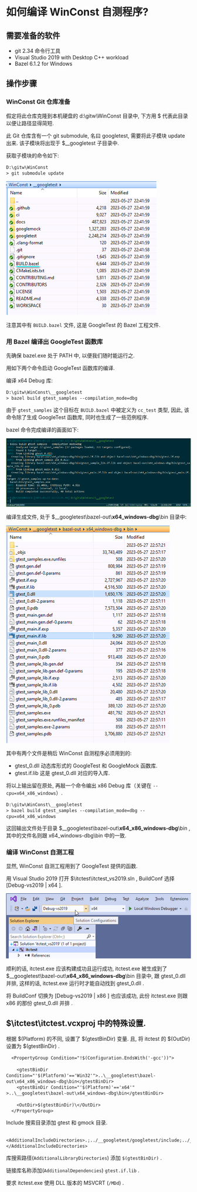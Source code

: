 # 如何编译 WinConst 自测程序?

## 需要准备的软件

- git 2.34 命令行工具
- Visual Studio 2019 with Desktop C++ workload
- Bazel 6.1.2 for Windows

## 操作步骤


### WinConst Git 仓库准备

假定将此仓库克隆到本机硬盘的 d:\gitw\WinConst 目录中, 下方用 $ 代表此目录以便让路径显得简短.

此 Git 仓库含有一个 git submodule, 名曰 googletest, 需要将此子模块 update 出来. 该子模块将出现于 $\__googletest 子目录中.

获取子模块的命令如下:

```
D:\gitw\WinConst
> git submodule update
```

![GoogleTest submodule directory content](doc/googletest-submodule.png)

注意其中有 `BUILD.bazel` 文件, 这是 GoogleTest 的 Bazel 工程文件.


### 用 Bazel 编译出 GoogleTest 函数库

先确保 bazel.exe 处于 PATH 中, 以便我们随时能运行之.

用如下两个命令启动 GoogleTest 函数库的编译.

编译 x64 Debug 库:

```
D:\gitw\WinConst\__googletest
> bazel build gtest_samples --compilation_mode=dbg
```

由于 `gtest_samples` 这个目标在 `BUILD.bazel` 中被定义为 `cc_test` 类型, 因此, 该命令除了生成 GoogleTest 函数库, 同时也生成了一些范例程序.

bazel 命令完成编译的画面如下:

![bazel build gtest_samples - done ](doc/gtest-dll-build-done.png)

编译生成文件, 处于 $\__googletest\bazel-out\\**x64_windows-dbg**\bin 目录中:

![gtest output bin directory](doc/gtest-output-dir-x64.png)

其中有两个文件是稍后 WinConst 自测程序必须用到的:

- gtest_0.dll 动态库形式的 GoogleTest 和 GoogleMock 函数库.
- gtest.if.lib 这是 gtest_0.dll 对应的导入库. 

将以上输出留在原处, 再敲一个命令编出 x86 Debug 库（关键在 `--cpu=x64_x86_windows`）.

```
D:\gitw\WinConst\__googletest
> bazel build gtest_samples --compilation_mode=dbg --cpu=x64_x86_windows
```

这回输出文件处于目录 $\__googletest\bazel-out\\**x64_x86_windows-dbg**\bin , 其中的文件名则跟 x64_windows-dbg\bin 中的一致.


### 编译 WinConst 自测工程

显然, WinConst 自测工程用到了 GoogleTest 提供的函数.

用 Visual Studio 2019 打开 $\itctest\itctest_vs2019.sln , BuildConf 选择 [Debug-vs2019 | x64 ].

![VS2019 BuildConf for WinConst](doc/vs2019-BuildConf.png)

顺利的话, itctest.exe 应该构建成功且运行成功, itctest.exe 被生成到了 $\__googletest\bazel-out\\**x64_x86_windows-dbg**\bin 目录中, 跟 gtest_0.dll 并排, 这样的话, itctest.exe 运行时才能自动找到 gtest_0.dll .

将 BuildConf 切换为 [Debug-vs2019 | x86 ] 也应该成功, 此份 itctest.exe 则跟 x86 的那份 gtest_0.dll 并排 .



## $\itctest\itctest.vcxproj 中的特殊设置.

根据 $(Platform) 的不同, 设置了 $(gtestBinDir) 变量. 且, 将 itctest 的 $(OutDir) 设置为 $(gtestBinDir) .

```
  <PropertyGroup Condition="!$(Configuration.EndsWith('-gcc'))">
    
    <gtestBinDir Condition="'$(Platform)'=='Win32'">..\__googletest\bazel-out\x64_x86_windows-dbg\bin</gtestBinDir>
    <gtestBinDir Condition="'$(Platform)'=='x64'"  >..\__googletest\bazel-out\x64_windows-dbg\bin</gtestBinDir>
    
    <OutDir>$(gtestBinDir)\</OutDir>
  </PropertyGroup>
```

Include 搜索目录添加 gtest 和 gmock 目录.

```
      <AdditionalIncludeDirectories>.;../__googletest/googletest/include;../__googletest/googlemock/include;;$(AdditionalIncludeDirectories)</AdditionalIncludeDirectories>
```

库搜索路径(`AdditionalLibraryDirectories`) 添加 `$(gtestBinDir)` .

链接库名称添加(`AdditionalDependencies`) `gtest.if.lib` .

要求 itctest.exe 使用 DLL 版本的 MSVCRT (`/MDd`) .

